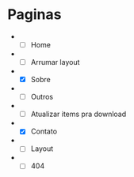# Paginas
* - [ ] Home
 * - [ ] Arrumar layout
* - [x] Sobre
* - [ ] Outros
 * - [ ] Atualizar items pra download
* - [x] Contato
* - [ ] Layout
* - [ ] 404
